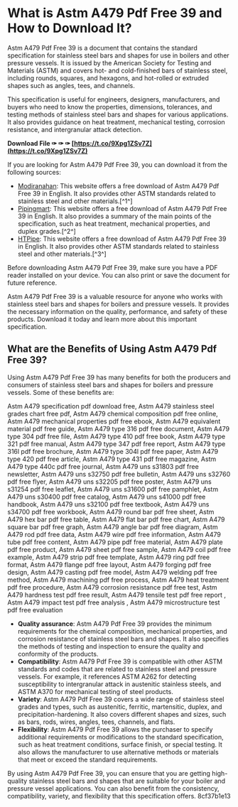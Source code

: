 # What is Astm A479 Pdf Free 39 and How to Download It?
  
Astm A479 Pdf Free 39 is a document that contains the standard specification for stainless steel bars and shapes for use in boilers and other pressure vessels. It is issued by the American Society for Testing and Materials (ASTM) and covers hot- and cold-finished bars of stainless steel, including rounds, squares, and hexagons, and hot-rolled or extruded shapes such as angles, tees, and channels.
  
This specification is useful for engineers, designers, manufacturers, and buyers who need to know the properties, dimensions, tolerances, and testing methods of stainless steel bars and shapes for various applications. It also provides guidance on heat treatment, mechanical testing, corrosion resistance, and intergranular attack detection.
 
**Download File ✑ ✑ ✑ [https://t.co/9Xpg1ZSv7Z](https://t.co/9Xpg1ZSv7Z)**


  
If you are looking for Astm A479 Pdf Free 39, you can download it from the following sources:
  
- [Modiranahan](https://www.modiranahan.com/uploads/pdf/ASTM-A479-2019a.pdf): This website offers a free download of Astm A479 Pdf Free 39 in English. It also provides other ASTM standards related to stainless steel and other materials.[^1^]
- [Pipingmart](https://blog.thepipingmart.com/wp-content/uploads/2021/02/ASTM-A479-A479M.pdf): This website offers a free download of Astm A479 Pdf Free 39 in English. It also provides a summary of the main points of the specification, such as heat treatment, mechanical properties, and duplex grades.[^2^]
- [HTPipe](http://htpipe.com/d/files/rod-material-standard/astm-a479.pdf): This website offers a free download of Astm A479 Pdf Free 39 in English. It also provides other ASTM standards related to stainless steel and other materials.[^3^]

Before downloading Astm A479 Pdf Free 39, make sure you have a PDF reader installed on your device. You can also print or save the document for future reference.
  
Astm A479 Pdf Free 39 is a valuable resource for anyone who works with stainless steel bars and shapes for boilers and pressure vessels. It provides the necessary information on the quality, performance, and safety of these products. Download it today and learn more about this important specification.
  
## What are the Benefits of Using Astm A479 Pdf Free 39?
  
Using Astm A479 Pdf Free 39 has many benefits for both the producers and consumers of stainless steel bars and shapes for boilers and pressure vessels. Some of these benefits are:
 
Astm A479 specification pdf download free,  Astm A479 stainless steel grades chart free pdf,  Astm A479 chemical composition pdf free online,  Astm A479 mechanical properties pdf free ebook,  Astm A479 equivalent material pdf free guide,  Astm A479 type 316 pdf free document,  Astm A479 type 304 pdf free file,  Astm A479 type 410 pdf free book,  Astm A479 type 321 pdf free manual,  Astm A479 type 347 pdf free report,  Astm A479 type 316l pdf free brochure,  Astm A479 type 304l pdf free paper,  Astm A479 type 420 pdf free article,  Astm A479 type 431 pdf free magazine,  Astm A479 type 440c pdf free journal,  Astm A479 uns s31803 pdf free newsletter,  Astm A479 uns s32750 pdf free bulletin,  Astm A479 uns s32760 pdf free flyer,  Astm A479 uns s32205 pdf free poster,  Astm A479 uns s31254 pdf free leaflet,  Astm A479 uns s31600 pdf free pamphlet,  Astm A479 uns s30400 pdf free catalog,  Astm A479 uns s41000 pdf free handbook,  Astm A479 uns s32100 pdf free textbook,  Astm A479 uns s34700 pdf free workbook,  Astm A479 round bar pdf free sheet,  Astm A479 hex bar pdf free table,  Astm A479 flat bar pdf free chart,  Astm A479 square bar pdf free graph,  Astm A479 angle bar pdf free diagram,  Astm A479 rod pdf free data,  Astm A479 wire pdf free information,  Astm A479 tube pdf free content,  Astm A479 pipe pdf free material,  Astm A479 plate pdf free product,  Astm A479 sheet pdf free sample,  Astm A479 coil pdf free example,  Astm A479 strip pdf free template,  Astm A479 ring pdf free format,  Astm A479 flange pdf free layout,  Astm A479 forging pdf free design,  Astm A479 casting pdf free model,  Astm A479 welding pdf free method,  Astm A479 machining pdf free process,  Astm A479 heat treatment pdf free procedure,  Astm A479 corrosion resistance pdf free test,  Astm A479 hardness test pdf free result,  Astm A479 tensile test pdf free report ,  Astm A479 impact test pdf free analysis ,  Astm A479 microstructure test pdf free evaluation

- **Quality assurance**: Astm A479 Pdf Free 39 provides the minimum requirements for the chemical composition, mechanical properties, and corrosion resistance of stainless steel bars and shapes. It also specifies the methods of testing and inspection to ensure the quality and conformity of the products.
- **Compatibility**: Astm A479 Pdf Free 39 is compatible with other ASTM standards and codes that are related to stainless steel and pressure vessels. For example, it references ASTM A262 for detecting susceptibility to intergranular attack in austenitic stainless steels, and ASTM A370 for mechanical testing of steel products.
- **Variety**: Astm A479 Pdf Free 39 covers a wide range of stainless steel grades and types, such as austenitic, ferritic, martensitic, duplex, and precipitation-hardening. It also covers different shapes and sizes, such as bars, rods, wires, angles, tees, channels, and flats.
- **Flexibility**: Astm A479 Pdf Free 39 allows the purchaser to specify additional requirements or modifications to the standard specification, such as heat treatment conditions, surface finish, or special testing. It also allows the manufacturer to use alternative methods or materials that meet or exceed the standard requirements.

By using Astm A479 Pdf Free 39, you can ensure that you are getting high-quality stainless steel bars and shapes that are suitable for your boiler and pressure vessel applications. You can also benefit from the consistency, compatibility, variety, and flexibility that this specification offers.
 8cf37b1e13
 
